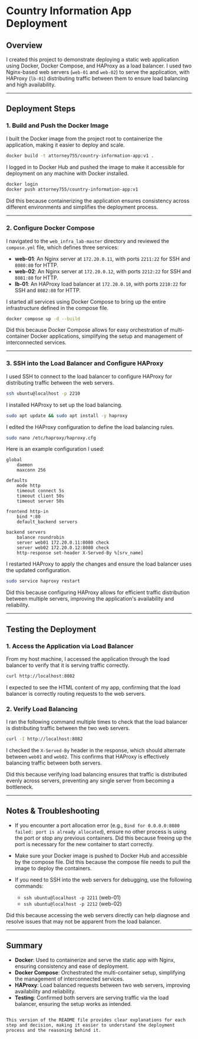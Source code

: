 
# Country Information App Deployment

## Overview
I created this project to demonstrate deploying a static web application using Docker, Docker Compose, and HAProxy as a load balancer. I used two Nginx-based web servers (`web-01` and `web-02`) to serve the application, with HAProxy (`lb-01`) distributing traffic between them to ensure load balancing and high availability.

---

## Deployment Steps

### 1. Build and Push the Docker Image
I built the Docker image from the project root to containerize the application, making it easier to deploy and scale.

```sh
docker build -t attorney755/country-information-app:v1 .
```

I logged in to Docker Hub and pushed the image to make it accessible for deployment on any machine with Docker installed.

```sh
docker login
docker push attorney755/country-information-app:v1
```

Did this because containerizing the application ensures consistency across different environments and simplifies the deployment process.

---

### 2. Configure Docker Compose
I navigated to the `web_infra_lab-master` directory and reviewed the `compose.yml` file, which defines three services:

- **web-01**: An Nginx server at `172.20.0.11`, with ports `2211:22` for SSH and `8080:80` for HTTP.
- **web-02**: An Nginx server at `172.20.0.12`, with ports `2212:22` for SSH and `8081:80` for HTTP.
- **lb-01**: An HAProxy load balancer at `172.20.0.10`, with ports `2210:22` for SSH and `8082:80` for HTTP.

I started all services using Docker Compose to bring up the entire infrastructure defined in the compose file.

```sh
docker compose up -d --build
```

Did this because Docker Compose allows for easy orchestration of multi-container Docker applications, simplifying the setup and management of interconnected services.

---

### 3. SSH into the Load Balancer and Configure HAProxy
I used SSH to connect to the load balancer to configure HAProxy for distributing traffic between the web servers.

```sh
ssh ubuntu@localhost -p 2210
```

I installed HAProxy to set up the load balancing.

```sh
sudo apt update && sudo apt install -y haproxy
```

I edited the HAProxy configuration to define the load balancing rules.

```sh
sudo nano /etc/haproxy/haproxy.cfg
```

Here is an example configuration I used:

```
global
    daemon
    maxconn 256

defaults
    mode http
    timeout connect 5s
    timeout client 50s
    timeout server 50s

frontend http-in
    bind *:80
    default_backend servers

backend servers
    balance roundrobin
    server web01 172.20.0.11:8080 check
    server web02 172.20.0.12:8080 check
    http-response set-header X-Served-By %[srv_name]
```

I restarted HAProxy to apply the changes and ensure the load balancer uses the updated configuration.

```sh
sudo service haproxy restart
```

Did this because configuring HAProxy allows for efficient traffic distribution between multiple servers, improving the application's availability and reliability.

---

## Testing the Deployment

### 1. Access the Application via Load Balancer
From my host machine, I accessed the application through the load balancer to verify that it is serving traffic correctly.

```sh
curl http://localhost:8082
```

I expected to see the HTML content of my app, confirming that the load balancer is correctly routing requests to the web servers.

### 2. Verify Load Balancing
I ran the following command multiple times to check that the load balancer is distributing traffic between the two web servers.

```sh
curl -I http://localhost:8082
```

I checked the `X-Served-By` header in the response, which should alternate between `web01` and `web02`. This confirms that HAProxy is effectively balancing traffic between both servers.

Did this because verifying load balancing ensures that traffic is distributed evenly across servers, preventing any single server from becoming a bottleneck.

---

## Notes & Troubleshooting

- If you encounter a port allocation error (e.g., `Bind for 0.0.0.0:8080 failed: port is already allocated`), ensure no other process is using the port or stop any previous containers. Did this because freeing up the port is necessary for the new container to start correctly.

- Make sure your Docker image is pushed to Docker Hub and accessible by the compose file. Did this because the compose file needs to pull the image to deploy the containers.

- If you need to SSH into the web servers for debugging, use the following commands:
  - `ssh ubuntu@localhost -p 2211` (web-01)
  - `ssh ubuntu@localhost -p 2212` (web-02)

Did this because accessing the web servers directly can help diagnose and resolve issues that may not be apparent from the load balancer.

---

## Summary

- **Docker**: Used to containerize and serve the static app with Nginx, ensuring consistency and ease of deployment.
- **Docker Compose**: Orchestrated the multi-container setup, simplifying the management of interconnected services.
- **HAProxy**: Load balanced requests between two web servers, improving availability and reliability.
- **Testing**: Confirmed both servers are serving traffic via the load balancer, ensuring the setup works as intended.
```

This version of the README file provides clear explanations for each step and decision, making it easier to understand the deployment process and the reasoning behind it.
